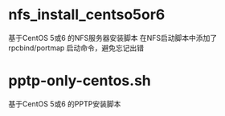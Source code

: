 nfs_install_centso5or6
=========
基于CentOS 5或6 的NFS服务器安装脚本
在NFS启动脚本中添加了rpcbind/portmap 启动命令，避免忘记出错

pptp-only-centos.sh
=========
基于CentOS 5或6 的PPTP安装脚本
